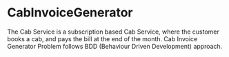 # CabInvoiceGenerator
The Cab Service is a subscription based Cab Service, where the customer books a cab, and pays the bill at the end of the month. Cab Invoice Generator Problem follows BDD (Behaviour Driven Development) approach.
